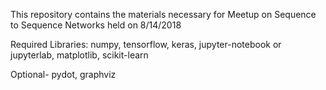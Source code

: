 This repository contains the materials necessary for Meetup on Sequence to Sequence Networks held on 8/14/2018

Required Libraries:
numpy, tensorflow, keras, jupyter-notebook or jupyterlab, matplotlib, scikit-learn

Optional-
pydot, graphviz

